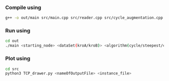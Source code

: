### Compile using

```bash
g++ -o out/main src/main.cpp src/reader.cpp src/cycle_augmentation.cpp
```

### Run using

```bash
cd out
./main <starting_node> <dataSet(kroA/kroB)> <algorithm(cycle/steepest/cache/candidates)
```

### Plot using

```bash
cd src
python3 TCP_drawer.py <nameOfOutputFile> <instance_file>
```
